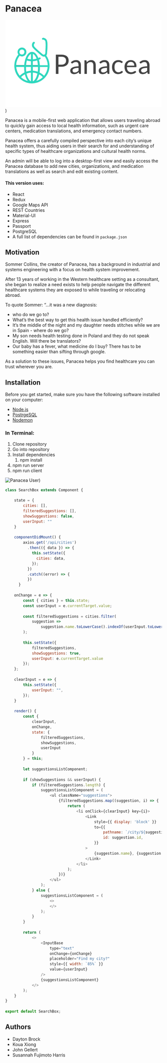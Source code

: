 # Panacea # 
![Panacea Logo](src/images/panacealogo.png))

Panacea is a mobile-first web application that allows users traveling abroad to quickly gain access to local health information, such as urgent care centers, medication translations, and emergency contact numbers.

Panacea offers a carefully compiled perspective into each city’s unique health system, thus aiding users in their search for and understanding of specific types of healthcare organizations and cultural health norms.  

An admin will be able to log into a desktop-first view and easily access the Panacea database to add new cities, organizations, and medication translations as well as search and edit existing content.

#### This version uses: ###
* React
* Redux
* Google Maps API
* REST Countries
* Material-UI
* Express
* Passport
* PostgreSQL 
* A full list of dependencies can be found in `package.json`



## Motivation ##
Sommer Collins, the creator of Panacea, has a background in industrial and systems engineering with a focus on health system improvement.  

After 13 years of working in the Western healthcare setting as a consultant, she began to realize a need exists to help people navigate the different healthcare systems they are exposed to while traveling or relocating abroad.   

To quote Sommer:
 “...it was a new diagnosis:  
* who do we go to?  
* What’s the best way to get this health issue handled efficiently?  
* It’s the middle of the night and my daughter needs stitches while we are in Spain - where do we go?
* My son needs health testing done in Poland and they do not speak English. Will there be translators?
* Our baby has a fever, what medicine do I buy?  There has to be something easier than sifting through google. 

As a solution to these issues, Panacea helps you find healthcare you can trust wherever you are. 


## Installation ##

Before you get started, make sure you have the following software installed on your computer:

- [Node.js](https://nodejs.org/en/)
- [PostrgeSQL](https://www.postgresql.org/)
- [Nodemon](https://nodemon.io/)


### In Terminal: ###
1. Clone repository
2. Go into repository
3. Install dependencies
    1. npm install
4. npm run server
5. npm run client



![Panacea User](src/images/panaceauser.gif))




```javascript
class SearchBox extends Component {

    state = {
        cities: [],
        filteredSuggestions: [],
        showSuggestions: false,
        userInput: ""
    }

    componentDidMount() {
        axios.get('/api/cities')
          .then(({ data }) => {
            this.setState({
              cities: data,
            });
          })
          .catch((error) => {
          })
      }

    onChange = e => {
        const { cities } = this.state;
        const userInput = e.currentTarget.value;

        const filteredSuggestions = cities.filter(
            suggestion =>
                suggestion.name.toLowerCase().indexOf(userInput.toLowerCase()) > -1
        );

        this.setState({
            filteredSuggestions,
            showSuggestions: true,
            userInput: e.currentTarget.value
        });
    };

    clearInput = e => {
        this.setState({
            userInput: "",
        });
    }

    render() {
        const {
            clearInput,
            onChange,
            state: {
                filteredSuggestions,
                showSuggestions,
                userInput
            }
        } = this;

        let suggestionsListComponent;

        if (showSuggestions && userInput) {
            if (filteredSuggestions.length) {
                suggestionsListComponent = (
                    <ul className="suggestions">
                        {filteredSuggestions.map((suggestion, i) => {
                            return (
                                <li onClick={clearInput} key={i}>
                                    <Link
                                        style={{ display: 'block' }}
                                        to={{
                                            pathname: `/city/${suggestion.name}`,
                                            id: suggestion.id,
                                        }}
                                    >
                                        {suggestion.name}, {suggestion.country_id}
                                    </Link>
                                </li>
                            );
                        })}
                    </ul>
                );
            } else {
                suggestionsListComponent = (
                    <>
                    </>
                );
            }
        }

        return (
            <>
                <InputBase
                    type="text"
                    onChange={onChange}
                    placeholder="Find my city?"
                    style={{ width: `85%` }}
                    value={userInput}
                />
                {suggestionsListComponent}
            </>
        );
    }
}

export default SearchBox;
```



## Authors ##
* Dayton Brock
* Koua Xiong
* John Gellert
* Susannah Fujimoto Harris

